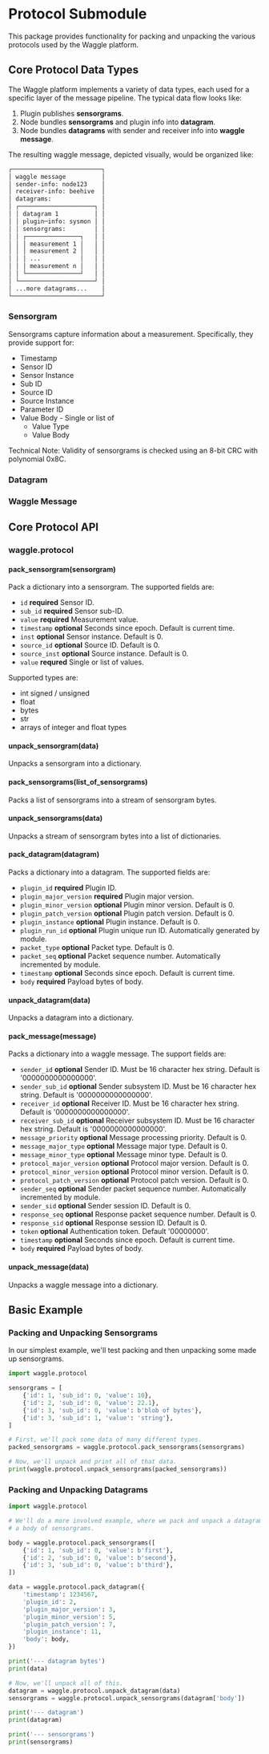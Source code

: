 # Protocol Submodule

This package provides functionality for packing and unpacking the various
protocols used by the Waggle platform.

## Core Protocol Data Types

The Waggle platform implements a variety of data types, each used for a specific
layer of the message pipeline. The typical data flow looks like:

1. Plugin publishes **sensorgrams**.
2. Node bundles **sensorgrams** and plugin info into **datagram**.
3. Node bundles **datagrams** with sender and receiver info into **waggle message**.

The resulting waggle message, depicted visually, would be organized like:

```txt
┌─────────────────────────┐
│ waggle message          │
│ sender-info: node123    │
│ receiver-info: beehive  │
│ datagrams:              │
│ ┌─────────────────────┐ │
│ │ datagram 1          │ │
│ │ plugin─info: sysmon │ │
│ │ sensorgrams:        │ │
│ │ ┌───────────────┐   │ │
│ │ │ measurement 1 │   │ │
│ │ │ measurement 2 │   │ │
│ │ │ ...           │   │ │
│ │ │ measurement n │   │ │
│ │ └───────────────┘   │ │
│ └─────────────────────┘ │
│ ...more datagrams...    │
└─────────────────────────┘
```

### Sensorgram

Sensorgrams capture information about a measurement. Specifically, they provide
support for:

* Timestamp
* Sensor ID
* Sensor Instance
* Sub ID
* Source ID
* Source Instance
* Parameter ID
* Value Body - Single or list of
  * Value Type
  * Value Body

Technical Note: Validity of sensorgrams is checked using an 8-bit CRC with polynomial 0x8C.

### Datagram

### Waggle Message

## Core Protocol API

### waggle.protocol

#### pack_sensorgram(sensorgram)

Pack a dictionary into a sensorgram. The supported fields are:

* `id` **required** Sensor ID.
* `sub_id` **required** Sensor sub-ID.
* `value` **required** Measurement value.
* `timestamp` **optional** Seconds since epoch. Default is current time.
* `inst` **optional** Sensor instance. Default is 0.
* `source_id` **optional** Source ID. Default is 0.
* `source_inst` **optional** Source instance. Default is 0.
* `value` **requred** Single or list of values.

Supported types are:

* int signed / unsigned
* float
* bytes
* str
* arrays of integer and float types

#### unpack_sensorgram(data)

Unpacks a sensorgram into a dictionary.

#### pack_sensorgrams(list_of_sensorgrams)

Packs a list of sensorgrams into a stream of sensorgram bytes.

#### unpack_sensorgrams(data)

Unpacks a stream of sensorgram bytes into a list of dictionaries.

#### pack_datagram(datagram)

Packs a dictionary into a datagram. The supported fields are:

* `plugin_id` **required** Plugin ID.
* `plugin_major_version` **required** Plugin major version.
* `plugin_minor_version` **optional** Plugin minor version. Default is 0.
* `plugin_patch_version` **optional** Plugin patch version. Default is 0.
* `plugin_instance` **optional** Plugin instance. Default is 0.
* `plugin_run_id` **optional** Plugin unique run ID. Automatically generated by module.
* `packet_type` **optional** Packet type. Default is 0.
* `packet_seq` **optional** Packet sequence number. Automatically incremented by module.
* `timestamp` **optional** Seconds since epoch. Default is current time.
* `body` **required** Payload bytes of body.

#### unpack_datagram(data)

Unpacks a datagram into a dictionary.

#### pack_message(message)

Packs a dictionary into a waggle message. The support fields are:

* `sender_id` **optional** Sender ID. Must be 16 character hex string. Default is '0000000000000000'.
* `sender_sub_id` **optional** Sender subsystem ID. Must be 16 character hex string. Default is '0000000000000000'.
* `receiver_id` **optional** Receiver ID. Must be 16 character hex string. Default is '0000000000000000'.
* `receiver_sub_id` **optional** Receiver subsystem ID. Must be 16 character hex string. Default is '0000000000000000'.
* `message_priority` **optional** Message processing priority. Default is 0.
* `message_major_type` **optional** Message major type. Default is 0.
* `message_minor_type` **optional** Message minor type. Default is 0.
* `protocol_major_version` **optional** Protocol major version. Default is 0.
* `protocol_minor_version` **optional** Protocol minor version. Default is 0.
* `protocol_patch_version` **optional** Protocol patch version. Default is 0.
* `sender_seq` **optional** Sender packet sequence number. Automatically incremented by module.
* `sender_sid` **optional** Sender session ID. Default is 0.
* `response_seq` **optional** Response packet sequence number. Default is 0.
* `response_sid` **optional** Response session ID. Default is 0.
* `token` **optional** Authentication token. Default '00000000'.
* `timestamp` **optional** Seconds since epoch. Default is current time.
* `body` **required** Payload bytes of body.

#### unpack_message(data)

Unpacks a waggle message into a dictionary.

## Basic Example

### Packing and Unpacking Sensorgrams

In our simplest example, we'll test packing and then unpacking some made up
sensorgrams.

```python
import waggle.protocol

sensorgrams = [
    {'id': 1, 'sub_id': 0, 'value': 10},
    {'id': 2, 'sub_id': 0, 'value': 22.1},
    {'id': 3, 'sub_id': 0, 'value': b'blob of bytes'},
    {'id': 3, 'sub_id': 1, 'value': 'string'},
]

# First, we'll pack some data of many different types.
packed_sensorgrams = waggle.protocol.pack_sensorgrams(sensorgrams)

# Now, we'll unpack and print all of that data.
print(waggle.protocol.unpack_sensorgrams(packed_sensorgrams))
```

### Packing and Unpacking Datagrams

```python
import waggle.protocol

# We'll do a more involved example, where we pack and unpack a datagram with
# a body of sensorgrams.

body = waggle.protocol.pack_sensorgrams([
    {'id': 1, 'sub_id': 0, 'value': b'first'},
    {'id': 2, 'sub_id': 0, 'value': b'second'},
    {'id': 3, 'sub_id': 0, 'value': b'third'},
])

data = waggle.protocol.pack_datagram({
    'timestamp': 1234567,
    'plugin_id': 2,
    'plugin_major_version': 3,
    'plugin_minor_version': 5,
    'plugin_patch_version': 7,
    'plugin_instance': 11,
    'body': body,
})

print('--- datagram bytes')
print(data)

# Now, we'll unpack all of this.
datagram = waggle.protocol.unpack_datagram(data)
sensorgrams = waggle.protocol.unpack_sensorgrams(datagram['body'])

print('--- datagram')
print(datagram)

print('--- sensorgrams')
print(sensorgrams)
```
